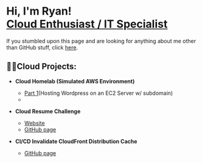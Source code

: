 <h1>Hi, I'm Ryan! <br/><a href="https://www.linkedin.com/in/ryan-goddard/">Cloud Enthusiast / IT Specialist</a></h1>
<p>If you stumbled upon this page and are looking for anything about me other than GitHub stuff, click <a href="https://ryangoddard.cloud">here</a>.</p>

<h2>👨‍💻Cloud Projects:</h2>

- <b>Cloud Homelab (Simulated AWS Environment)</b>
  - <a href="https://github.com/ryangoddard1/wordpress-ec2">Part 1</a>(Hosting Wordpress on an EC2 Server w/ subdomain)
  - 
 
- <b>Cloud Resume Challenge</b>
  - <a href="https://ryangoddard.cloud">Website</a>
  - <a href="https://github.com/ryangoddard1/aws-cloud-resume-challenge">GitHub page</a>

- <b>CI/CD Invalidate CloudFront Distribution Cache</b>
  - <a href="https://github.com/ryangoddard1/s3-invalidate-cloudfront-distro">GitHub page</a>
